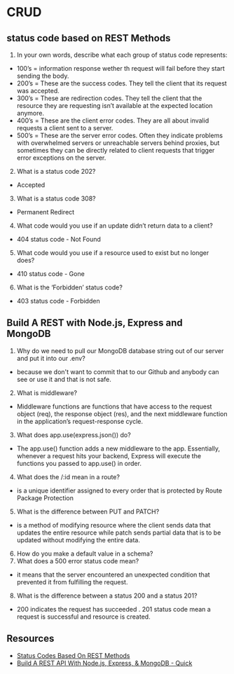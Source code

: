 # CRUD

## status code based on REST Methods

1. In your own words, describe what each group of status code represents:

- 100’s = information response wether th request will fail  before they start sending the body.
- 200’s = These are the success codes. They tell the client that its request was accepted. 
- 300’s = These are redirection codes. They tell the client that the resource they are requesting isn’t available at the expected location anymore.
- 400’s = These are the client error codes. They are all about invalid requests a client sent to a server.
- 500’s = These are the server error codes. Often they indicate problems with overwhelmed servers or unreachable servers behind proxies, but sometimes they can be directly related to client requests that trigger error exceptions on the server.

2. What is a status code 202?
- Accepted
3. What is a status code 308?
- Permanent Redirect
4. What code would you use if an update didn’t return data to a client?
- 404 status code - Not Found
5. What code would you use if a resource used to exist but no longer does?
- 410 status code - Gone
6. What is the ‘Forbidden’ status code?
-  403 status code - Forbidden



## Build A REST with Node.js, Express and MongoDB

1. Why do we need to pull our MongoDB database string out of our server and put it into our .env?
- because we don't want to commit that to our Github and anybody can see or use it and that is not safe.
2. What is middleware?
- Middleware functions are functions that have access to the request object (req), the response object (res), and the next middleware function in the application’s request-response cycle.
3. What does app.use(express.json()) do?
- The app.use() function adds a new middleware to the app. Essentially, whenever a request hits your backend, Express will execute the functions you passed to app.use() in order.
4. What does the /:id mean in a route?
- is a unique identifier assigned to every order that is protected by Route Package Protection
5. What is the difference between PUT and PATCH?
- is a method of modifying resource where the client sends data that updates the entire resource while patch sends partial data that is to be updated without modifying the entire data.
6. How do you make a default value in a schema?
7. What does a 500 error status code mean?
- it means that the server encountered an unexpected condition that prevented it from fulfilling the request.
8. What is the difference between a status 200 and a status 201?
- 200 indicates the request has succeeded . 201 status code mean a request is successful and resource is created.



## Resources
- [Status Codes Based On REST Methods](https://www.moesif.com/blog/technical/api-design/Which-HTTP-Status-Code-To-Use-For-Every-CRUD-App/)
- [Build A REST API With Node.js, Express, & MongoDB - Quick ](https://www.youtube.com/watch?v=fgTGADljAeg)
